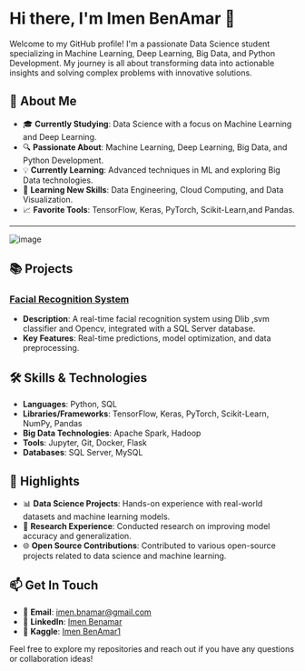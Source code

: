 # Hi there, I'm Imen BenAmar 👋

Welcome to my GitHub profile! I'm a passionate Data Science student specializing in Machine Learning, Deep Learning, Big Data, and Python Development. My journey is all about transforming data into actionable insights and solving complex problems with innovative solutions.

## 🚀 About Me

- 🎓 **Currently Studying**: Data Science with a focus on Machine Learning and Deep Learning.
- 🔍 **Passionate About**: Machine Learning, Deep Learning, Big Data, and Python Development.
- 💡 **Currently Learning**: Advanced techniques in ML and exploring Big Data technologies.
- 🌱 **Learning New Skills**: Data Engineering, Cloud Computing, and Data Visualization.
- 📈 **Favorite Tools**: TensorFlow, Keras, PyTorch, Scikit-Learn,and Pandas.
------------------------------------------------------------------------------------------------------------------------------------------
![image](https://github.com/user-attachments/assets/926b62da-fefe-4d69-8de6-b68a43d61b2d)


## 📚 Projects

### [Facial Recognition System](https://github.com/ImenBenAmar/face_identification)
- **Description**: A real-time facial recognition system using Dlib ,svm classifier and Opencv, integrated with a SQL Server database.
- **Key Features**: Real-time predictions, model optimization, and data preprocessing.
## 🛠️ Skills & Technologies

- **Languages**: Python, SQL
- **Libraries/Frameworks**: TensorFlow, Keras, PyTorch, Scikit-Learn, NumPy, Pandas
- **Big Data Technologies**: Apache Spark, Hadoop
- **Tools**: Jupyter, Git, Docker, Flask
- **Databases**: SQL Server, MySQL

## 🌟 Highlights

- 📊 **Data Science Projects**: Hands-on experience with real-world datasets and machine learning models.
- 🔬 **Research Experience**: Conducted research on improving model accuracy and generalization.
- 🌐 **Open Source Contributions**: Contributed to various open-source projects related to data science and machine learning.


## 📫 Get In Touch
- 📧 **Email**: [imen.bnamar@gmail.com](mailto:imen.bnamar@gmail.com)
- 🔗 **LinkedIn**: [Imen Benamar](https://www.linkedin.com/in/imen-benamar-616079212/)
- 🔗 **Kaggle**: [Imen BenAmar1](https://www.kaggle.com/imenbenamar1)

  
Feel free to explore my repositories and reach out if you have any questions or collaboration ideas!
